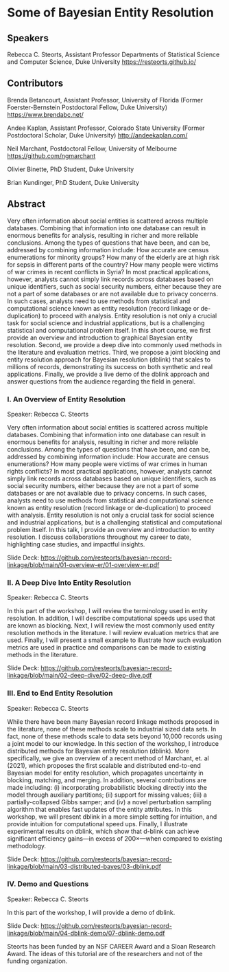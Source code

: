# Some of Bayesian Entity Resolution

## Speakers

Rebecca C. Steorts, Assistant Professor
Departments of Statistical Science and Computer Science,
Duke University 
https://resteorts.github.io/

## Contributors

Brenda Betancourt, Assistant Professor, University of Florida
(Former Foerster-Bernstein Postdoctoral Fellow, Duke University)
https://www.brendabc.net/

Andee Kaplan, Assistant Professor, Colorado State University 
(Former Postdoctoral Scholar, Duke University)
http://andeekaplan.com/

Neil Marchant, Postdoctoral Fellow, University of Melbourne 
https://github.com/ngmarchant

Olivier Binette, PhD Student, Duke University

Brian Kundinger, PhD Student, Duke University 



## Abstract

Very often information about social entities is scattered across multiple databases.  Combining that information into one database can result in enormous benefits for analysis, resulting in richer and more reliable conclusions.  Among the types of questions that have been, and can be, addressed by combining information include: How accurate are census enumerations for minority groups? How many of the elderly are at high risk for sepsis in different parts of the country? How many people were victims of war crimes in recent conflicts in Syria? In most practical applications, however, analysts cannot simply link records across databases based on unique identifiers, such as social security numbers, either because they are not a part of some databases or are not available due to privacy concerns.  In such cases, analysts need to use methods from statistical and computational science known as entity resolution (record linkage or de-duplication) to proceed with analysis.  Entity resolution is not only a crucial task for social science and industrial applications, but is a challenging statistical and computational problem itself. In this short course, we first provide an overview and introduction to graphical Bayesian entity resolution. Second, we provide a deep dive into commonly used methods in the literature and evaluation metrics. Third, we propose a joint blocking and entity resolution approach for Bayesian resolution (dblink) that scales to millions of records, demonstrating its success on both synthetic and real applications. Finally, we provide a live demo of the dblink approach and answer questions from the audience regarding the field in general. 

### I. An Overview of Entity Resolution

Speaker: Rebecca C. Steorts

Very often information about social entities is scattered across multiple databases.  Combining that information into one database can result in enormous benefits for analysis, resulting in richer and more reliable conclusions.  Among the types of questions that have been, and can be, addressed by combining information include: How accurate are census enumerations? How many people were victims of war crimes in human rights conflicts? In most practical applications, however, analysts cannot simply link records across databases based on unique identifiers, such as social security numbers, either because they are not a part of some databases or are not available due to privacy concerns.  In such cases, analysts need to use methods from statistical and computational science known as entity resolution (record linkage or de-duplication) to proceed with analysis.  Entity resolution is not only a crucial task for social science and industrial applications, but is a challenging statistical and computational problem itself. In this talk, I provide an overview and introduction to entity resolution. I discuss collaborations throughout my career to date, highlighting case studies, and impactful insights. 

Slide Deck: https://github.com/resteorts/bayesian-record-linkage/blob/main/01-overview-er/01-overview-er.pdf

### II. A Deep Dive Into Entity Resolution 

Speaker: Rebecca C. Steorts

In this part of the workshop, I will review the terminology used in entity resolution. In addition, I will describe computational speeds ups used that are known as blocking. Next, I will review the most commonly used entity resolution methods in the literature. I will review evaluation metrics that are used. Finally, I will present a small example to illustrate how such evaluation metrics are used in practice and comparisons can be made to existing methods in the literature. 

Slide Deck: https://github.com/resteorts/bayesian-record-linkage/blob/main/02-deep-dive/02-deep-dive.pdf


### III. End to End Entity Resolution

Speaker: Rebecca C. Steorts

While there have been many Bayesian record linkage methods proposed in the literature, none of these methods scale to industrial sized data sets. In fact, none of these methods scale to data sets beyond 10,000 records using a joint model to our knowledge. In this section of the workshop, I introduce distributed methods for Bayesian entity resolution (dblink). More specifically, we give an overview of a recent method of Marchant, et. al (2021), which proposes the first scalable and distributed end-to-end Bayesian model for entity resolution, which propagates uncertainty in blocking, matching, and merging. In addition, several contributions are made including: (i) incorporating probabilistic blocking directly into the model through auxiliary partitions; (ii) support for missing values; (iii) a partially-collapsed Gibbs samper; and (iv) a novel perturbation sampling algorithm  that enables fast updates of the entity attributes. In this workshop, we will present dblink in a more simple setting for intuition, and provide intuition for computational speed ups. Finally, I illustrate experimental results on dblink, which show that d-blink can achieve significant efficiency gains—in excess of 200×—when compared to existing methodology. 

Slide Deck: https://github.com/resteorts/bayesian-record-linkage/blob/main/03-distributed-bayes/03-dblink.pdf


### IV. Demo and Questions

Speaker: Rebecca C. Steorts

In this part of the workshop, I will provide a demo of dblink. 

Slide Deck: https://github.com/resteorts/bayesian-record-linkage/blob/main/04-dblink-demo/07-dblink-demo.pdf

Steorts has been funded by an NSF CAREER Award and a Sloan Research Award. The ideas of this tutorial are of the researchers and not of the funding organization. 
